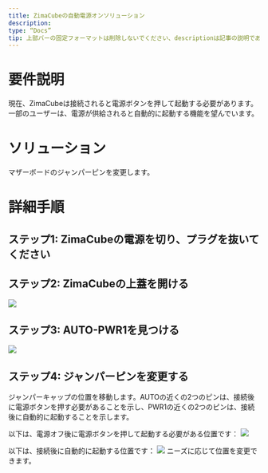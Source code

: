 ```yaml
---
title: ZimaCubeの自動電源オンソリューション
description:
type: “Docs”
tip: 上部バーの固定フォーマットは削除しないでください、descriptionは記事の説明であり、未記入の場合は最初の段落の内容を切り取ります
---
```

# 要件説明
現在、ZimaCubeは接続されると電源ボタンを押して起動する必要があります。一部のユーザーは、電源が供給されると自動的に起動する機能を望んでいます。

# ソリューション
マザーボードのジャンパーピンを変更します。

# 詳細手順
## ステップ1: ZimaCubeの電源を切り、プラグを抜いてください

## ステップ2: ZimaCubeの上蓋を開ける
![](https://manage.icewhale.io/api/static/docs/1722413156672_image.png)

## ステップ3: AUTO-PWR1を見つける
![](https://manage.icewhale.io/api/static/docs/1722413204344_image.png)

## ステップ4: ジャンパーピンを変更する
ジャンパーキャップの位置を移動します。AUTOの近くの2つのピンは、接続後に電源ボタンを押す必要があることを示し、PWR1の近くの2つのピンは、接続後に自動的に起動することを示します。

以下は、電源オフ後に電源ボタンを押して起動する必要がある位置です：
![](https://manage.icewhale.io/api/static/docs/1722413242930_image.png)

以下は、接続後に自動的に起動する位置です：
![](https://manage.icewhale.io/api/static/docs/1722413266760_image.png)
ニーズに応じて位置を変更できます。